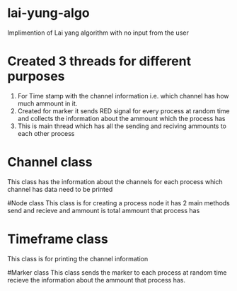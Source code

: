 # lai-yung-algo

Implimention of Lai yang algorithm with no input from the user
# Created 3 threads for different purposes 
  1. For Time stamp with the channel information i.e. which channel has how much ammount in it.
  2. Created for marker it sends RED signal for every process at random time and collects the information about the ammount which the process has
  3. This is main thread which has all the sending and reciving ammounts to each other process
  
  
# Channel class
This class has the information about the channels for each process which channel has data need to be printed

#Node class
This class is for creating a process node it has 2 main methods send and recieve and ammount is total ammount that process has

# Timeframe class
This class is for printing the channel information 

#Marker class
This class sends the marker to each process at random time recieve the information about the ammount that process has.
